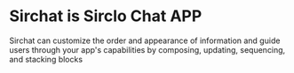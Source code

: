 # Sirchat is Sirclo Chat APP

Sirchat can customize the order and appearance of information and guide users through your app's capabilities by composing, updating, sequencing, and stacking blocks
